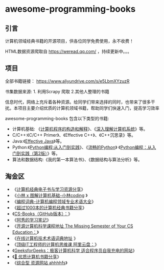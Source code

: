 # awesome-programming-books

## 引言

计算机领域经典书籍的开源项目，供各位同学免费使用，永不收费！

HTML数据资源爬取自 https://weread.qq.com/  ，持续更新中。。。

## 项目

全部书籍链接： <https://www.aliyundrive.com/s/e5LbmXYzuzR>

书集数据来源: 1. 利用Scrapy 爬取 2.其他人整理的书籍

信息时代，网络上充斥着各种资源。给同学们带来选择的同时，也带来了很多干扰。本项目主要介绍优质的计算机领域书籍，帮助同学们快速入门，提高学习效率

awesome-programming-books 包含以下类型的书籍:

- 计算机基础: 《[计算机程序的构造和解释](https://awesome-programming-books.github.io/computer-system/%E8%AE%A1%E7%AE%97%E6%9C%BA%E7%A8%8B%E5%BA%8F%E7%9A%84%E6%9E%84%E9%80%A0%E5%92%8C%E8%A7%A3%E9%87%8A%EF%BC%88%E7%AC%AC2%E7%89%88%EF%BC%89.pdf)》、《[深入理解计算机系统](https://awesome-programming-books.github.io/computer-system/%E6%B7%B1%E5%85%A5%E7%90%86%E8%A7%A3%E8%AE%A1%E7%AE%97%E6%9C%BA%E7%B3%BB%E7%BB%9F.pdf)》等。
- C/C++:《C/C++ Primer》、《Effective C++》、《C++沉思录》等。
- Java:《[Effective Java](https://awesome-programming-books.github.io/java/Effective%20Java%20%E4%B8%AD%E6%96%87%E7%89%88%EF%BC%88%E7%AC%AC2%E7%89%88%EF%BC%89.pdf)》等。
- Python:《[Python编程:从入门到实践](https://awesome-programming-books.github.io/python/Python%E7%BC%96%E7%A8%8B%EF%BC%9A%E4%BB%8E%E5%85%A5%E9%97%A8%E5%88%B0%E5%AE%9E%E8%B7%B5.pdf)》、《[流畅的Python](https://www.aliyundrive.com/s/7s9VTwWGkfe)》 《[Python编程：从入门到实践（第2版）](https://www.aliyundrive.com/s/XLzSgmvtWPy)》等。
- 算法和数据结构:《我的第一本算法书》、《数据结构与算法分析》等。



## 淘金区

- 《[计算机经典电子书与学习资源分享](https://gitee.com/grindgold/pdf)》
-  《[小林 x 图解计算机基础-小林coding](https://xiaolincoding.com/) 》
- 《[编程词典-计算机编程领域专业术语大全](http://dict.code-nav.cn/)》
- 《[超过1000本的计算机经典书籍分享](https://gitee.com/ForthEspada/CS-Books)》 
-  《[CS-Books（GitHub版本）：](https://github.com/forthespada/CS-Books)》
- 《[阿秀的学习笔记](https://interviewguide.cn/)》
-  《[开源计算机科学课程地址 The Missing Semester of Your CS Education：](https://missing-semester-cn.github.io/)》
-  《[在线计算机技术术语词典地址](https://techterms.com/) 》
-  《[顶级IT工程师的计算机思维课 阿里云盘：](https://www.aliyundrive.com/s/N6QQDj7sgxF)》
-  《[GeeksforGeeks：极客计算机科学 适合程序员自我充电的网站](https://www.geeksforgeeks.org/)》
-  《[🎉 优质计算机书籍分享](https://github.com/cunyu1943/ebooks)》
- 《[综合型 资源网站 ahhhhfs](https://www.ahhhhfs.com/)》
